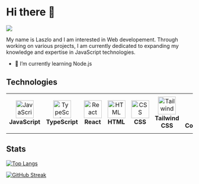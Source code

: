 # **Hi there** 👋
![](https://komarev.com/ghpvc/?username=ev0clu&color=blue)

My name is Laszlo and I am interested in Web developement. Through working on various projects, I am currently dedicated to expanding my knowledge and expertise in JavaScript technologies. 

- 🌱 I’m currently learning Node.js

## Technologies

<table>
  <tr>
    <td align="center" height="108" width="108">
      <img
        src="https://skillicons.dev/icons?i=js"
        width="48"
        height="48"
        alt="JavaScript"
      />
      <br /><strong>JavaScript</strong>
    </td>
    <td align="center" height="108" width="108">
      <img
        src="https://skillicons.dev/icons?i=ts"
        width="48"
        height="48"
        alt="TypeScript"
      />
      <br /><strong>TypeScript</strong>
    </td>
    <td align="center" height="108" width="108">
      <img
        src="https://skillicons.dev/icons?i=react"
        width="48"
        height="48"
        alt="React"
      />
      <br /><strong>React</strong>
    </td>
    <td align="center" height="108" width="108">
      <img
        src="https://skillicons.dev/icons?i=html"
        width="48"
        height="48"
        alt="HTML"
      />
      <br /><strong>HTML</strong>
    </td>
    <td align="center" height="108" width="108">
      <img
        src="https://skillicons.dev/icons?i=css"
        width="48"
        height="48"
        alt="CSS"
      />
      <br /><strong>CSS</strong>
    </td>
    <td align="center" height="108" width="108">
      <img
        src="https://skillicons.dev/icons?i=tailwind"
        width="48"
        height="48"
        alt="Tailwind"
      />
      <br /><strong>Tailwind CSS</strong>
    </td>
    <td align="center" height="108" width="108">
      <img
        src="https://skillicons.dev/icons?i=styledcomponents"
        width="48"
        height="48"
        alt="StyledComponents"
      />
      <br /><strong>Styled Components</strong>
    </td>
    <td align="center" height="108" width="108">
      <img
        src="https://skillicons.dev/icons?i=vite"
        width="48"
        height="48"
        alt="Vite"
      />
      <br /><strong>Vite</strong>
    </td>
    <td align="center" height="108" width="108">
      <img
        src="https://skillicons.dev/icons?i=webpack"
        width="48"
        height="48"
        alt="Webpack"
      />
      <br /><strong>Webpack</strong>
    </td>
     <td align="center" height="108" width="108">
      <img
        src="https://skillicons.dev/icons?i=firebase"
        width="48"
        height="48"
        alt="Firebases"
      />
      <br /><strong>Firebase</strong>
    </td>
    <td align="center" height="108" width="108">
      <img
        src="https://skillicons.dev/icons?i=git"
        width="48"
        height="48"
        alt="Git"
      />
      <br /><strong>Git</strong>
    </td>
  </tr>
</table>

## Stats
[![Top Langs](https://github-readme-stats.vercel.app/api/top-langs/?username=ev0clu&theme=react&layout=compact)](https://github.com/anuraghazra/github-readme-stats)

[![GitHub Streak](https://github-readme-streak-stats.herokuapp.com?user=ev0clu&theme=react)](https://git.io/streak-stats)

<!--
**ev0clu/ev0clu** is a ✨ _special_ ✨ repository because its `README.md` (this file) appears on your GitHub profile.

Here are some ideas to get you started:

- 🔭 I’m currently working on ...
- 🌱 I’m currently learning ...
- 👯 I’m looking to collaborate on ...
- 🤔 I’m looking for help with ...
- 💬 Ask me about ...
- 📫 How to reach me: ...
- 😄 Pronouns: ...
- ⚡ Fun fact: ...
-->
